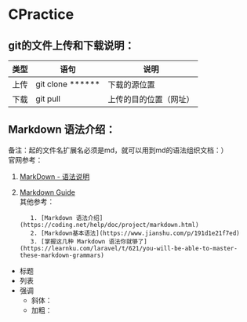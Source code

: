 # CPractice
## git的文件上传和下载说明：
| 类型 | 语句 | 说明 |
| ------ | ------ | ------ |
| 上传 | git clone ****** | 下载的源位置 |
| 下载 | git pull | 上传的目的位置（网址） |

## Markdown 语法介绍：
备注：起的文件名扩展名必须是md，就可以用到md的语法组织文档：）   
    官网参考：<br>

1. [MarkDown - 语法说明](http://www.markdown.cn/)
2. [Markdown Guide](https://www.markdownguide.org/)<br>
    其他参考：<br>
    
          1. [Markdown 语法介绍](https://coding.net/help/doc/project/markdown.html)
          2. [Markdown基本语法](https://www.jianshu.com/p/191d1e21f7ed)
          3. [掌握这几种 Markdown 语法你就够了](https://learnku.com/laravel/t/621/you-will-be-able-to-master-these-markdown-grammars)
    
- 标题
- 列表
- 强调
    - 斜体：
    - 加粗：
